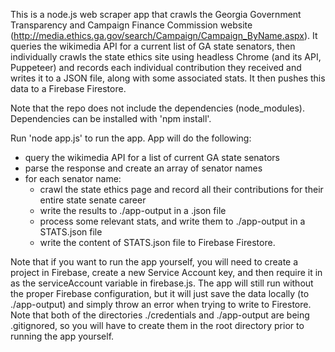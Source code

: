 This is a node.js web scraper app that crawls the Georgia Government Transparency and Campaign Finance Commission website (http://media.ethics.ga.gov/search/Campaign/Campaign_ByName.aspx). It queries the wikimedia API for a current list of GA state senators, then individually crawls the state ethics site using headless Chrome (and its API, Puppeteer) and records each individual contribution they received and writes it to a JSON file, along with some associated stats. It then pushes this data to a Firebase Firestore.

Note that the repo does not include the dependencies (node_modules). Dependencies can be installed with 'npm install'.

Run 'node app.js' to run the app. App will do the following:

- query the wikimedia API for a list of current GA state senators
- parse the response and create an array of senator names
- for each senator name:
  - crawl the state ethics page and record all their contributions for their entire state senate career
  - write the results to ./app-output in a .json file
  - process some relevant stats, and write them to ./app-output in a STATS.json file
  - write the content of STATS.json file to Firebase Firestore.

Note that if you want to run the app yourself, you will need to create a project in Firebase, create a new Service Account key, and then require it in as the serviceAccount variable in firebase.js. The app will still run without the proper Firebase configuration, but it will just save the data locally (to ./app-output) and simply throw an error when trying to write to Firestore. Note that both of the directories ./credentials and ./app-output are being .gitignored, so you will have to create them in the root directory prior to running the app yourself.
